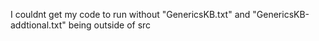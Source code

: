 I couldnt get my code to run without "GenericsKB.txt" and "GenericsKB-addtional.txt" being outside of src